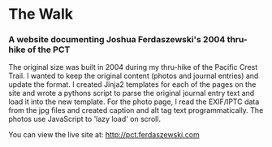 # The Walk
### A website documenting Joshua Ferdaszewski's 2004 thru-hike of the PCT

The original size was built in 2004 during my thru-hike of the Pacific Crest Trail. I wanted to keep the original content (photos and journal entries) and update the format. I created Jinja2 templates for each of the pages on the site and wrote a pythons script to parse the original journal entry text and load it into the new template. For the photo page, I read the EXIF/IPTC data from the jpg files and created caption and alt tag text programmatically. The photos use JavaScript to 'lazy load' on scroll.

You can view the live site at:
http://pct.ferdaszewski.com
